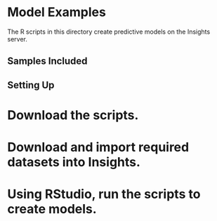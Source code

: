 Model Examples
==============

The R scripts in this directory create predictive models on the Insights server.

Samples Included
----------------


Setting Up
----------

# Download the scripts.
# Download and import required datasets into Insights.
# Using RStudio, run the scripts to create models.


